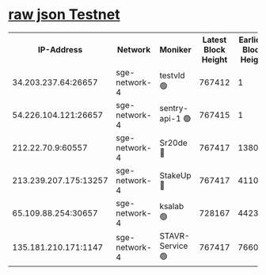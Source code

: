 
[raw json Testnet](https://rpc-check.sget.stavr.tech/sget/rpc-sget-result.json)
=


<table><tr><th>IP-Address</th><th>Network</th><th>Moniker</th><th>Latest Block Height</th><th>Earliest Block Height</th><th>Catching Up</th><th>Tx Index</th><th>Voting Power</th><th>Scan Time</th></tr><tr><td>34.203.237.64:26657</td><td>sge-network-4</td><td>testvld 🟢</td><td>767412</td><td>1</td><td>False</td><td>on</td><td>0</td><td>2023-12-23T02:08:46.769014419UTC</td></tr><tr><td>54.226.104.121:26657</td><td>sge-network-4</td><td>sentry-api-1 🟢</td><td>767415</td><td>1</td><td>False</td><td>on</td><td>0</td><td>2023-12-23T02:09:03.836606807UTC</td></tr><tr><td>212.22.70.9:60557</td><td>sge-network-4</td><td>Sr20de 🔴</td><td>767417</td><td>138001</td><td>False</td><td>on</td><td>99</td><td>2023-12-23T02:09:15.765343189UTC</td></tr><tr><td>213.239.207.175:13257</td><td>sge-network-4</td><td>StakeUp 🔴</td><td>767417</td><td>411001</td><td>False</td><td>off</td><td>100</td><td>2023-12-23T02:09:12.325620442UTC</td></tr><tr><td>65.109.88.254:30657</td><td>sge-network-4</td><td>ksalab 🟢</td><td>728167</td><td>442343</td><td>False</td><td>off</td><td>0</td><td>2023-12-23T02:09:15.265415878UTC</td></tr><tr><td>135.181.210.171:1147</td><td>sge-network-4</td><td>STAVR-Service 🟢</td><td>767417</td><td>766001</td><td>False</td><td>on</td><td>0</td><td>2023-12-23T02:09:12.780443143UTC</td></tr></table>
